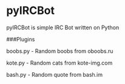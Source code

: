 pyIRCBot
========

pyIRCBot is simple IRC Bot written on Python

###Plugins

boobs.py - Random boobs from oboobs.ru

kote.py - Random cats from kote-img.com

bash.py - Random quote from bash.im
